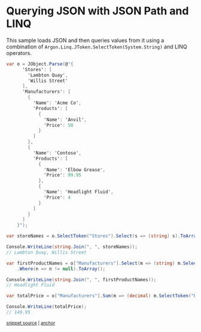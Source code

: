 # Querying JSON with JSON Path and LINQ

This sample loads JSON and then queries values from it using a combination of `Argon.Linq.JToken.SelectToken(System.String)` and LINQ operators.

<!-- snippet: QueryJsonSelectTokenWithLinq -->
<a id='snippet-queryjsonselecttokenwithlinq'></a>
```cs
var o = JObject.Parse(@"{
      'Stores': [
        'Lambton Quay',
        'Willis Street'
      ],
      'Manufacturers': [
        {
          'Name': 'Acme Co',
          'Products': [
            {
              'Name': 'Anvil',
              'Price': 50
            }
          ]
        },
        {
          'Name': 'Contoso',
          'Products': [
            {
              'Name': 'Elbow Grease',
              'Price': 99.95
            },
            {
              'Name': 'Headlight Fluid',
              'Price': 4
            }
          ]
        }
      ]
    }");

var storeNames = o.SelectToken("Stores").Select(s => (string) s).ToArray();

Console.WriteLine(string.Join(", ", storeNames));
// Lambton Quay, Willis Street

var firstProductNames = o["Manufacturers"].Select(m => (string) m.SelectToken("Products[1].Name"))
    .Where(n => n != null).ToArray();

Console.WriteLine(string.Join(", ", firstProductNames));
// Headlight Fluid

var totalPrice = o["Manufacturers"].Sum(m => (decimal) m.SelectToken("Products[0].Price"));

Console.WriteLine(totalPrice);
// 149.95
```
<sup><a href='/src/Tests/Documentation/Samples/JsonPath/QueryJsonSelectTokenWithLinq.cs#L10-L59' title='Snippet source file'>snippet source</a> | <a href='#snippet-queryjsonselecttokenwithlinq' title='Start of snippet'>anchor</a></sup>
<!-- endSnippet -->
